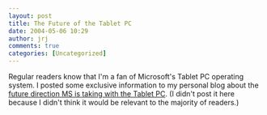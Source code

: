 ```yaml
---
layout: post
title: The Future of the Tablet PC
date: 2004-05-06 10:29
author: jrj
comments: true
categories: [Uncategorized]
---
```

Regular readers know that I'm a fan of Microsoft's Tablet PC operating system. I posted some exclusive information to my personal blog about the <a href="http://www.jrj.org/2004_05_01_archive.cfm#108385326198857724" target="_blank">future direction MS is taking with the Tablet PC</a>. (I didn't post it here because I didn't think it would be relevant to the majority of readers.)
